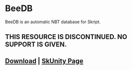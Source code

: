 # BeeDB
BeeDB is an automatic NBT database for Skript.

## THIS RESOURCE IS DISCONTINUED. NO SUPPORT IS GIVEN.

## [Download]() | [SkUnity Page](https://forums.skunity.com/resources/beedb.1527/)